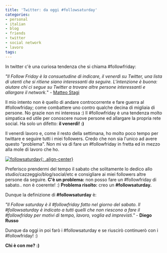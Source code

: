 ```yaml
---
title: 'Twitter: da oggi #followsaturday'
categories:
- personal
- italian
- blog
- friends
- twitter
- social network
- lavoro
tags:
---
```

In twitter c'è una curiosa tendenza che si chiama #followfriday:

_"Il Follow Friday è la consuetudine di indicare, il venerdì su Twitter, una
lista di utenti che si ritiene siano interessanti da seguire. L'intenzione è
buona: aiutare chi ci segue su Twitter a trovare altre persone interessanti e
allargare il network._" - [Matteo
Stagi](http://www.matteostagi.it/2009/follow-friday-le-persone-da-seguire-su-twitter/)

Il mio intento non è quello di andare controcorrente e fare guerra al
#followfriday; come combattere uno contro qualche decina di migliaia di
persone. No grazie non mi interessa :) Il #followfriday è una tendenza molto
simpatica ed utile per conoscere nuove persone ed allargare la propria rete
social. Ha solo un difetto: **il venerdì! :)**

Il venerdì lavoro e, come il resto della settimana, ho molto poco tempo per
twittare e seguire tutti i miei followers. Credo che non sia l'unico ad avere
questo "problema". Non mi va di fare un #followfriday in fretta ed in mezzo
alla mole di lavoro che ho.

[![followsaturday]({{site.url}}/images/followsaturday.png){: .align-center}]({{site.url}}/images/followsaturday.png)

Preferisco prendermi del tempo il sabato che solitamente lo dedico allo
studio/cazzeggio/blog/social/etc e consigliare ai miei followers altre persone
da seguire. **C'è un problema:** non posso fare un #followfriday di sabato..
non è coerente! :) **Problema risolto:** creo un **#followsaturday.**

Dunque la definizione di **#followsaturday** è:

_"Il Follow saturday è il #followfriday fatto nel giorno del sabato. Il
#followsaturday è indicato a tutti quelli che non riescono a fare il
#followfriday per motivi di tempo, lavoro, voglia ed imprevisti."_ \- **Diego
Russo**

Dunque da oggi in poi farò i #followsaturday e se riuscirò continuerò con i
#followfriday! :)

**Chi è con me? :)**
